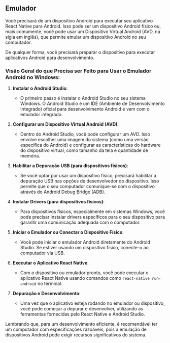 ## Emulador

Você precisará de um dispositivo Android para executar seu aplicativo React Native para Android. Isso pode ser um dispositivo Android físico ou, mais comumente, você pode usar um Dispositivo Virtual Android (AVD, na sigla em inglês), que permite emular um dispositivo Android no seu computador.

De qualquer forma, você precisará preparar o dispositivo para executar aplicativos Android para desenvolvimento.

### Visão Geral do que Precisa ser Feito para Usar o Emulador Android no Windows:

1. **Instalar o Android Studio**:
   - O primeiro passo é instalar o Android Studio no seu sistema Windows. O Android Studio é um IDE (Ambiente de Desenvolvimento Integrado) oficial para desenvolvimento Android e vem com o emulador integrado.

2. **Configurar um Dispositivo Virtual Android (AVD)**:
   - Dentro do Android Studio, você pode configurar um AVD. Isso envolve escolher uma imagem do sistema (como uma versão específica do Android) e configurar as características do hardware do dispositivo virtual, como tamanho da tela e quantidade de memória.

3. **Habilitar a Depuração USB (para dispositivos físicos)**:
   - Se você optar por usar um dispositivo físico, precisará habilitar a depuração USB nas opções de desenvolvedor do dispositivo. Isso permite que o seu computador comunique-se com o dispositivo através do Android Debug Bridge (ADB).

4. **Instalar Drivers (para dispositivos físicos)**:
   - Para dispositivos físicos, especialmente em sistemas Windows, você pode precisar instalar drivers específicos para o seu dispositivo para garantir uma comunicação adequada com o computador.

5. **Iniciar o Emulador ou Conectar o Dispositivo Físico**:
   - Você pode iniciar o emulador Android diretamente do Android Studio. Se estiver usando um dispositivo físico, conecte-o ao computador via USB.

6. **Executar o Aplicativo React Native**:
   - Com o dispositivo ou emulador pronto, você pode executar o aplicativo React Native usando comandos como `react-native run-android` no terminal.

7. **Depuração e Desenvolvimento**:
   - Uma vez que o aplicativo esteja rodando no emulador ou dispositivo, você pode começar a depurar e desenvolver, utilizando as ferramentas fornecidas pelo React Native e Android Studio.

Lembrando que, para um desenvolvimento eficiente, é recomendável ter um computador com especificações razoáveis, pois a emulação de dispositivos Android pode exigir recursos significativos do sistema.